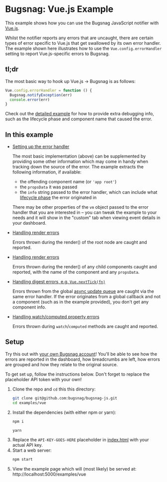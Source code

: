 # Bugsnag: Vue.js Example

This example shows how you can use the Bugsnag JavaScript notifier with
[Vue.js](https://vuejs.org/).

Whilst the notifier reports any errors that are uncaught, there are certain types
of error specific to Vue.js that get swallowed by its own error handler. The example
shown here illustrates how to use the `Vue.config.errorHandler` setting to report
Vue.js-specific errors to Bugsnag.

## tl;dr

The most basic way to hook up Vue.js -> Bugsnag is as follows:

```js
Vue.config.errorHandler = function () {
  Bugsnag.notifyException(err)
  console.error(err)
}
```

Check out the [detailed example](index.html) for how to provide extra debugging info,
such as the lifecycle phase and component name that caused the error.

## In this example

- [Setting up the error handler](index.html#L43-L54)

  The most basic implementation (above) can be supplemented by providing some other
  information which may come in handy when tracking down the source of the error.
  The example extracts the following information, if available:
    - the offending component name (or `'app root'`)
    - the `propsData` it was passed
    - the `info` string passed to the error handler, which can include what
    [lifecycle phase](https://vuejs.org/v2/guide/instance.html#Lifecycle-Diagram)
    the error originated in

  There may be other properties of the `vm` object passed to the error handler that
  you are interested in – you can tweak the example to your needs and it will show
  in the "custom" tab when viewing event details in your dashboard.

- [Handling render errors](index.html#L20-L23)

  Errors thrown during the render() of the root node are caught and reported.

- [Handling render errors](index.html#L20-L23)

  Errors thrown during the render() of any child components caught and reported,
  with the name of the component and any `propsData`.

- [Handling digest errors, e.g. `Vue.nextTick(fn)`](index.html#L98-L103)

  Errors thrown from the global [async update queue](https://vuejs.org/v2/guide/reactivity.html#Async-Update-Queue)
  are caught via the same error handler. If the error originates from a global
  callback and not a component (such as in the example provided), you don't get
  any component info.

- [Handling watch/computed property errors](index.html#L82-L86)

  Errors thrown during `watch`/`computed` methods are caught and reported.

## Setup

Try this out with [your own Bugsnag account](https://app.bugsnag.com/user/new)!
You'll be able to see how the errors are reported in the dashboard, how breadcrumbs
are left, how errors are grouped and how they relate to the original source.

To get set up, follow the instructions below. Don't forget to replace the placeholder
API token with your own!

1. Clone the repo and `cd` this this directory:
    ```sh
    git clone git@github.com:bugsnag/bugsnag-js.git
    cd examples/vue
    ```
1. Install the dependencies (with either npm or yarn):
    ```sh
    npm i
    ```
    ```sh
    yarn
    ```
1. Replace the `API-KEY-GOES-HERE` placeholder in [index.html](index.html) with your actual API key.
1. Start a web server:
    ```sh
    npm start
    ```
1. View the example page which will (most likely) be served at: http://localhost:5000/examples/vue
